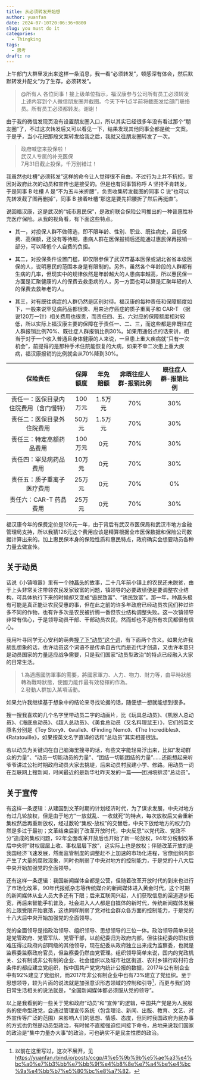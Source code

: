 ```yaml
---
title: 从必须转发开始想
author: yuanfan
date: 2024-07-10T20:06:36+0800
slug: you must do it
categories:
  - Thingking
tags:
  - 思考
draft: no
---
```


<!--more-->

上午部门大群里发出来这样一条消息，我一看“必须转发”，顿感深有体会，然后默默转发并配文“为了生存，必须转发”。

>@所有人 各位同事！接上级单位指示，福汉康参与公司所有员工必须转发上述内容到个人微信朋友圈并截图。今天下午1点半前将截图发给部门联络员。所有员工必须都转发。谢谢！

由于我的微信发现页没有设置朋友圈入口，所以其实已经很多年没有看过那个“朋友圈”了，不过这次转发后又可以看见一下，结果发现其他同事全都是统一文案。于是乎，当小花把那段文案转发给我之后，我就又往朋友圈转发了一次。

>政府喊您来投保啦！</br>
>武汉人专属的补充医保</br>
>7月31日截止投保，千万别错过！

我虽然也吐槽“必须转发”这样的命令让人觉得很不自由，不过行为上并不抗拒，皆因对政府此次的动员和宣传也是接受的。但是也有同事暂称呼 A 坚持不肯转发，于是同事 B 吐槽 A 是“不为五斗米折腰”，负责收集转发截图的同事 C 说“也可以先转发截了图再删掉”，同事 B 接着吐槽“那这是要先把腰折了然后再挺直”。

说回福汉康，这是武汉的“城市惠民保”，是政府联合保险公司推出的一种普惠性补充医疗保险。从我的视角看，有下面这些特点。

+ 其一，对投保人群不做筛选，即不限年龄、性别、职业、既往病史，且低保费、高保额，还没有等待期，患病人群在医保报销后还能通过惠民保再报销一部分，可以降低个人自费的负担。

+ 其二，对投保条件设置门槛，即仅限参保了武汉市基本医保或湖北省省本级医保的人，说明惠民的范围本身是有限制的。另外，虽然各个年龄段的人群都有生病的几率，但现实中的规律依然是年龄越大的人患病率越高，所以惠民保一方面是汇聚健康的人的保费去救患病的人，另一方面也可以算是汇聚年轻的人的保费去救年老的人。

+ 其三，对有既往病症的人群仍然是区别对待。福汉康的每种责任和保障额度如下，一般来说罕见病药品都很贵、用来治疗癌症的质子重离子和 CAR-T （据说120万一针）相关费用也很贵，而责任四、五、六对应的保障额度相对较低，所以实际上福汉康主要的保障在于责任一、二、三，而这些都是非既往症人群报销比例70%、既往症人群报销比例30%。如果用通俗点的话来讲，相当于对于一个收入普通且身体健康的人来说，一旦患上重大疾病就“只有一次机会”，前提得的是那种手术住院能恢复的大病，如果不幸二次患上重大疾病，福汉康报销的比例就会从70%降到30%。

|保险责任|保障额度|年免赔额|非既往症人群-报销比例|既往症人群-报销比例|
|:-----------:|:----:|:----:|:----:|:----:|
|责任一：医保目录内住院费用（含门慢特）|100万元|1.5万元|70%|30%|
|责任二：医保目录外住院费用|50万元|1.5万元|70%|30%|
|责任三：特定高额药品费用|100万元|0元|70%|30%|
|责任四：罕见病药品费用|10万元|0元|70%|30%|
|责任五：质子重离子医疗费用|25万元|0元|70%|0%|
|责任六：CAR-T 药品费用|25万元|0元|70%|30%|

福汉康今年的保费定价是126元一年，由于背后有武汉市医保局和武汉市地方金融管理局支持，所以我猜126元这个费用应该是精算根据全市医保数据和保险公司数据计算出来的。加上惠民保本身的保险性质和惠民特点，政府确实会想要动员各种力量去做宣传。

## 关于动员

话说《小镇喧嚣》里有一个[种藠头](https://yuanfan.rbind.io/posts/wy/#%e5%86%9c%e4%b8%9a%e7%bb%93%e6%9e%84%e8%b0%83%e6%95%b4--%e7%a7%8d%e8%97%a0%e9%9f%b3%e5%90%8c%e5%8f%ab%e5%a4%b4)的故事，二十几年前小镇上的农民还未脱贫，由于上头非常关注带领农民发家致富的问题，镇领导的必要政绩便是要调整农业结构，可具体执行下来的时候却又变成“逼民致富”、“诱民致富”。那一年，种藠头极有可能是真正能让农民受惠的事，但在此之前的许多年政府已经动员农民们种过许多不同的作物，也有许多次是农民被折腾一番但农业结构调整失败。这一次镇领导非常有信心，于是领导动员干部、干部动员农民，然而却也不是所有农民都很有信心。

我用叶寻同学无心安利的萌典[搜了下“动员”这个词](https://www.moedict.tw/%E5%8B%95%E5%93%A1)，有下面两个含义。如果允许我胡乱想象的话，也许动员这个词语不是传承自古代而是近代才创造，又也许本意只是动员国家的力量适应战争需要，只是我们国家“动员型政治”的特点已经融入大家的日常生活。

>1.為適應國防軍事的需要，將國家軍力、人力、物力、財力等，由平時狀態轉為戰時狀態，使國力能作最有效發揮的作為。</br>
>2.發動人群加入某項活動。

如果允许我继续基于想象中的结论来寻找论据的话，随便想一想就能想到很多。

搜一搜我喜欢的几个名字里带动员二字的动画片，比《玩具总动员》、《机器人总动员》、《海底总动员》、《超人总动员》、《美食总动员（又名料理鼠王）》，它们的英文原名分别是《Toy Story》、《walle》、《Finding Nemo》、《The Incredibles》、《Ratatouille》，如果按英文名字直译的话和“总动员”其实相差很远。

若以动员为关键词在自己脑海里搜寻的话，有些文字能轻易浮出来，比如“发动群众的力量”、“动员一切能动员的力量”、“团结一切能团结的力量”……还能想起来听爷爷讲过公社时期政府动员大家去挑堤，后来动员村民建小学、修路。用动员一词在互联网上搜新闻，时间最近的是新华社昨天发的一篇——团洲垸排涝“总动员”。

## 关于宣传

有这样一条逻辑：从建国到文革时期的计划经济时代，为了谋求发展，中央对地方有过几轮放权，但是由于地方“一放就乱、一收就死”的特点，每次放权后又会重新集权然后再重新放权，经过数轮“集权-放权”的交替后，中央下放给地方的权力仍然是多过于最初；文革结束后到了改革开放时代，中央反思“以党代政、党政不分”造成的集权问题，92年全面改革开放后也开始了新一轮放权，94年分税制改革后中央将“财权层层上收、事权层层下放”，这实际上也是放权；伴随改革开放的是我国经济飞速发展，然而监管制度的调整赶不上加速的市场化进程，官僚组织内部产生了大量的腐败现象，同时也削弱了中央对地方的控制能力，于是党的十八大后中央开始加强党的全面领导。

还有这样一条逻辑：我国新闻媒体全都是公营，但随着改革开放时代的到来也进行了市场化改革，90年代报纸杂志等传统媒介的新闻媒体进入黄金时代，这个时期的新闻媒体从业人员大多还有下限；后来互联网兴起，人们获取信息的渠道逐步拓宽，再后来智能手机普及，社会进入人人都是自媒体的新时代，传统新闻媒体发展的上限受限开始衰落，这也同样削弱了党对社会群众各方面的控制能力，于是党的十八大后中央开始加强党的全面领导。

党的全面领导是指政治领导、组织领导、思想领导的三位一体。政治领导简单来说是党管政府、党管军队、党管干部，以前纪委归为政府内部，但往往纪委的职权很难压得过政府内部同级的其他领导，现在纪委从政府独立出来成为监察委，也就是监察委监察政府官员，但监察委仍然由党管理。组织领导简单来说，国内的党政机关、公有制或非公有制的企业、社会组织以及城市社区街道、农村乡镇行政村符合条件的都应建立党组织，按中国共产党党内统计公报的数据，2017年公有制企业中有92%建立了党组织，而2017年非公有制企业中也有73%建立了党组织。至于思想领导，较为片面的说法就是加强意识形态领域的控制和引导[^1]，而更与我们的日常生活相关的说法就是，“全国新闻媒体都必须服从党的领导”。

[^1]:以前在这里写过，这次不展开，见<https://yuanfan.rbind.io/posts/ccgp/#%e5%9b%9b%e5%ae%a3%e4%bc%a0%e7%b3%bb%e7%bb%9f%e4%b8%8e%e7%a4%be%e4%bc%9a%e4%bb%b7%e5%80%bc%e8%a7%82>。

以上是我看到的一些关于党和政府“动员”和“宣传”的逻辑，中国共产党是为人民服务的使命型政党，会通过管理宣传系统（包含理论、新闻、出版、教育、文艺、对外宣传等广泛的范围）来影响人们的思想、情感、态度，但同时我国政府为民办事的方式也仍然是动员型政治，有时候不直接强迫但间接下命令，总地来说我们国家的政治是“集中力量办大事”的政治，可也确实不是民主性质的政治。
